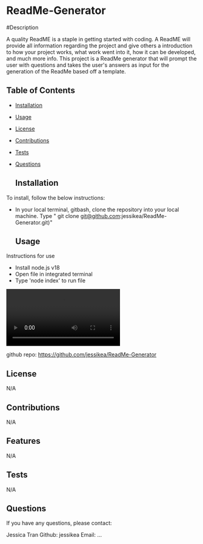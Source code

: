 # ReadMe-Generator

#Description

A quality ReadME is a staple in getting started with coding. A ReadME will provide all information regarding the project and give others a introduction to how your project works, what work went into it, how it can be developed, and much more info. 
This project is a ReadMe generator that will prompt the user with questions and takes the user's answers as input for the generation of the ReadMe based off a template. 
  ## Table of Contents 
  
  - [Installation](#installation)
  - [Usage](#usage)
  - [License](#license)
  - [Contributions](#contributions)
  - [Tests](#tests)
  - [Questions](#questions)

    ## Installation
  To install, follow the below instructions:
  - In your local terminal, gitbash, clone the repository into your local machine. Type " git clone git@github.com:jessikea/ReadMe-Generator.git)"

    ## Usage
  Instructions for use
  - Install node.js v18
  - Open file in integrated terminal
  - Type 'node index' to run file

  ![demo video](/assets/demoReadMeGenerator.mp4)

  github repo: https://github.com/jessikea/ReadMe-Generator
 
  ## License
  N/A
  
  ## Contributions
  N/A

  ## Features
  
  N/A

  ## Tests

  N/A
    
  ## Questions
  If you have any questions, please contact: 
  
  Jessica Tran 
  Github: jessikea
  Email: ...